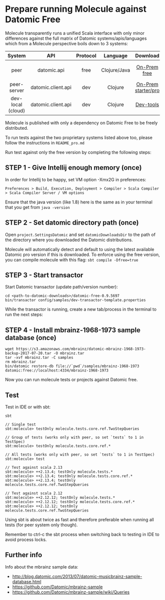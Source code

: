 # Prepare running Molecule against Datomic Free

Molecule transparently runs a unified Scala interface with only minor differences against the full matrix of Datomic systems/apis/languages which from a Molecule perspective boils down to 3 systems:

| System            | API                | Protocol | Language     | Download                   | License              |   
| :---:             | :---:              | :---:    | :---:        | :---:                      | :---:                |   
| peer              | datomic.api        | free     | Clojure/Java | [On-Prem free][free]       | Datomic Free Edition | 
| peer-server       | datomic.client.api | dev      | Clojure      | [On-Prem starter/pro][pro] | EULA                 |   
| dev-local (cloud) | datomic.client.api | dev      | Clojure      | [Dev-tools][dev]           | Email reg            |   


Molecule is published with only a dependency on Datomic Free to be freely distributed. 

To run tests against the two proprietary systems listed above too, please follow the instructions in `README_pro.md` 

Run test against only the free version by completing the following steps:


## STEP 1 - Give Intellij enough memory (once)

In order for Intellij to be happy, set VM option -Xmx2G in preferences:

`Preferences > Build, Execution, Deployment > Compiler > Scala Compiler > Scala Compiler Server / VM options`

Ensure that the java version (like 1.8) here is the same as in your terminal that you get from `java -version`

## STEP 2 - Set datomic directory path (once)

Open `project.SettingsDatomic` and set `datomicDownloadsDir` to the path of the directory where you downloaded the Datomic distributions.

Molecule will automatically detect and default to using the latest available Datomic pro version if this is downloaded. To enforce using the free version, you can compile molecule with this flag: `sbt compile -Dfree=true`


## STEP 3 - Start transactor

Start Datomic transactor (update path/version number):

    cd <path-to-datomic-downloads>/datomic-free-0.9.5697
    bin/transactor config/samples/dev-transactor-template.properties

While the transactor is running, create a new tab/process in the terminal to run the next steps:


## STEP 4 - Install mbrainz-1968-1973 sample database (once)

    wget https://s3.amazonaws.com/mbrainz/datomic-mbrainz-1968-1973-backup-2017-07-20.tar -O mbrainz.tar 
    tar -xvf mbrainz.tar -C samples 
    rm mbrainz.tar 
    bin/datomic restore-db file://`pwd`/samples/mbrainz-1968-1973 datomic:free://localhost:4334/mbrainz-1968-1973

Now you can run molecule tests or projects against Datomic free.

## Test
Test in IDE or with sbt:
```
sbt

// Single test
sbt:molecule> testOnly molecule.tests.core.ref.TwoStepQueries

// Group of tests (works only with peer, so set `tests` to 1 in TestSpec)
sbt:molecule> testOnly molecule.tests.core.ref.*

// All tests (works only with peer, so set `tests` to 1 in TestSpec)
sbt:molecule> test

// Test against scala 2.13
sbt:molecule> ++2.13.4; testOnly molecule.tests.*
sbt:molecule> ++2.13.4; testOnly molecule.tests.core.ref.*
sbt:molecule> ++2.13.4; testOnly molecule.tests.core.ref.TwoStepQueries

// Test against scala 2.12 
sbt:molecule> ++2.12.12; testOnly molecule.tests.*
sbt:molecule> ++2.12.12; testOnly molecule.tests.core.ref.*
sbt:molecule> ++2.12.12; testOnly molecule.tests.core.ref.TwoStepQueries
```
Using sbt is about twice as fast and therefore preferable when running all tests (for peer system only though). 

Remember to ctrl-c the sbt process when switching back to testing in IDE to avoid process locks.


## Further info

Info about the mbrainz sample data:

- http://blog.datomic.com/2013/07/datomic-musicbrainz-sample-database.html
- https://github.com/Datomic/mbrainz-sample
- https://github.com/Datomic/mbrainz-sample/wiki/Queries

            
[free]:https://my.datomic.com/downloads/free
[pro]:https://www.datomic.com/get-datomic.html
[dev]:https://cognitect.com/dev-tools